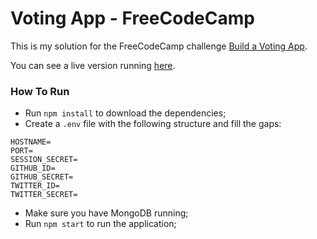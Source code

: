 # Voting App - FreeCodeCamp

This is my solution for the FreeCodeCamp challenge [Build a Voting App](https://www.freecodecamp.com/challenges/build-a-voting-app).

You can see a live version running [here](https://fcc-votingapp.glitch.me/).

### How To Run

  - Run `npm install` to download the dependencies;
  - Create a `.env` file with the following structure and fill the gaps:
```
HOSTNAME=
PORT=
SESSION_SECRET=
GITHUB_ID=
GITHUB_SECRET=
TWITTER_ID=
TWITTER_SECRET=
```
  - Make sure you have MongoDB running;
  - Run `npm start` to run the application;

